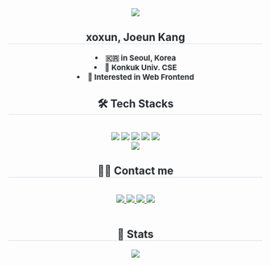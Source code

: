 <div align= "center">
    <img src="https://capsule-render.vercel.app/api?type=waving&color=0:ffdbe2,100:c7c6fb&height=180&text=⊹%20࣪%20﹏𓊝﹏𓂁﹏⊹%20࣪%20˖%20✩⊹&animation=fadeIn&fontColor=8a89c8&fontSize=50" />
    </div>
    <div align= "center"> 
    <h2 style="border-bottom: 1px solid #d8dee4; color: #282d33;"> xoxun, Joeun Kang </h2>  
    <div style="font-weight: 700; font-size: 15px; text-align: center; color: #282d33;"> <li> 🇰🇷 in Seoul, Korea</li><li> 🏫 Konkuk Univ. CSE</li><li> 💠 Interested in Web Frontend </div> 
    </div>
    <div align= "center">
    <h2 style="border-bottom: 1px solid #d8dee4; color: #282d33;"> 🛠️ Tech Stacks </h2> <br> 
    <div style="margin: 0 auto; text-align: center;" align= "center"> <img src="https://img.shields.io/badge/HTML5-E34F26?style=flat-square&logo=HTML5&logoColor=white">
          <img src="https://img.shields.io/badge/CSS3-1572B6?style=flat-square&logo=CSS3&logoColor=white">
          <img src="https://img.shields.io/badge/Javascript-F7DF1E?style=flat-square&logo=Javascript&logoColor=white">
          <img src="https://img.shields.io/badge/React-61DAFB?style=flat-square&logo=React&logoColor=white">
          <img src="https://img.shields.io/badge/Python-3776AB?style=flat-square&logo=Python&logoColor=white">
          <br/><img src="https://img.shields.io/badge/Git-F05032?style=flat-square&logo=Git&logoColor=white">
          </div>
    </div>
    <div align= "center">
    <h2 style="border-bottom: 1px solid #d8dee4; color: #282d33;"> 🧑‍💻 Contact me </h2> <br> 
    <div align= "center"> <a href=https://www.instagram.com/l_ikeuu/> <img src="https://img.shields.io/badge/Instagram-E4405F?style=flat-square&logo=Instagram&logoColor=white&link=https://www.instagram.com/l_ikeuu/"> </a>
         <a href=> <img src="https://img.shields.io/badge/Velog-20C997?style=flat-square&logo=Velog&logoColor=white&link="> </a>
         <a href=> <img src="https://img.shields.io/badge/Notion-000000?style=flat-square&logo=Notion&logoColor=white&link="> </a>
         <a href=mailto:kangjoen12@gmail.com> <img src="https://img.shields.io/badge/Gmail-EA4335?style=flat-square&logo=Gmail&logoColor=white&link=mailto:kangjoen12@gmail.com"> </a>
          </div>  <br> 
    <div align= "center">  </div> 
    </div>
    <div align= "center"> 
    <h2 style="border-bottom: 1px solid #d8dee4; color: #282d33;"> 🏅 Stats </h2> <div align= "center"> <img src="https://github-readme-stats.vercel.app/api/top-langs/?username=xoxun&layout=compact&bg_color=60,ffe5f0,a9b5da&title_color=7a6c75&text_color=7a6c75"
           /> </div> 
    </div>
    
